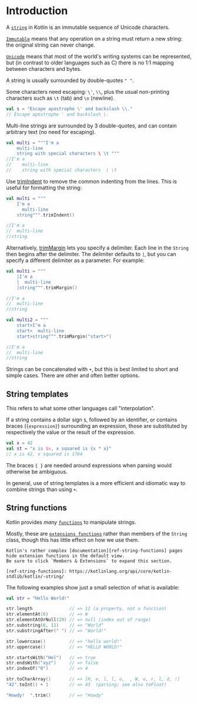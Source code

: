 # Introduction

A [`string`][ref-string] in Kotlin is an immutable sequence of Unicode characters.

[`Immutable`][wiki-immutable] means that any operation on a string must return a new string: the original string can never change.

[`Unicode`][wiki-unicode] means that most of the world's writing systems can be represented, but (in contrast to older languages such as C) there is no 1:1 mapping between characters and bytes.

A string is usually surrounded by double-quotes `" "`.

Some characters need escaping: `\'`, `\\`, plus the usual non-printing characters such as `\t` (tab) and `\n` (newline).

```kotlin
val s = "Escape apostrophe \' and backslash \\."
// Escape apostrophe ' and backslash \.
```

Multi-line strings are surrounded by 3 double-quotes, and can contain arbitrary text (no need for escaping).

```kotlin
val multi = """I'm a
    multi-line
    string with special characters \ \t """
//I'm a
//    multi-line
//    string with special characters  \ \t 
```

Use [trimIndent][trimIndent-doc] to remove the common indenting from the lines.
This is useful for formatting the string:

```kotlin
val multi = """
    I'm a
      multi-line
    string""".trimIndent()

//I'm a
//  multi-line
//string
```

Alternatively, [trimMargin][trimMargin-doc] lets you specify a delimiter.
Each line in the `String` then begins after the delimiter.
The delimiter defaults to `|`, but you can specify a different delimiter as a parameter.
For example:

```kotlin
val multi = """
    |I'm a
    |  multi-line
    |string""".trimMargin()

//I'm a
//  multi-line
//string

val multi2 = """
    start>I'm a
    start>  multi-line
    start>string""".trimMargin("start>")

//I'm a
//  multi-line
//string
```

Strings can be concatenated with `+`, but this is best limited to short and simple cases.
There are other and often better options.

## String templates

This refers to what some other languages call "interpolation".

If a string contains a dollar sign `$`, followed by an identifier, or contains braces (`{expression}`) surrounding an expression, those are substituted by respectively the value or the result of the expression.

```kotlin
val x = 42
val st = "x is $x, x squared is {x * x}"
// x is 42, x squared is 1764
```

The braces `{ }` are needed around expressions when parsing would otherwise be ambiguous.

In general, use of string templates is a more efficient and idiomatic way to combine strings than using `+`.

## String functions

Kotlin provides _many_ [`functions`][ref-string-functions] to manipulate strings.

Mostly, these are [`extensions functions`][ref-extensions] rather than members of the `String` class, though this has little effect on how we use them.

~~~~exercism/note
Kotlin's rather complex [documentation][ref-string-functions] pages hide extension functions in the default view.
Be sure to click `Members & Extensions` to expand this section.

[ref-string-functions]: https://kotlinlang.org/api/core/kotlin-stdlib/kotlin/-string/
~~~~

The following examples show just a small selection of what is available:

```kotlin
val str = "Hello World!"

str.length              // => 12 (a property, not a function)
str.elementAt(6)        // => W
str.elementAtOrNull(20) // => null (index out of range)
str.substring(6, 11)    // => "World"
str.substringAfter(" ") // => "World!"

str.lowercase()         // => "hello world!"
str.uppercase()         // => "HELLO WORLD!"

str.startsWith("Hel")   // => true
str.endsWith("xyz")     // => false
str.indexOf("0")        // => 4

str.toCharArray()       // => [H, e, l, l, o,  , W, o, r, l, d, !]
"42".toInt() + 1        // => 43  (parsing; see also toFloat)

"Howdy!  ".trim()       // => "Howdy"
```


[ref-string]: https://kotlinlang.org/docs/strings.html
[wiki-immutable]: https://en.wikipedia.org/wiki/Immutable_object
[wiki-unicode]: https://en.wikipedia.org/wiki/Unicode
[ref-stringbuilder]: https://kotlinlang.org/api/core/kotlin-stdlib/kotlin.text/-string-builder/
[ref-extensions]: https://kotlinlang.org/docs/extensions.html#extensions.md
[ref-string-functions]: https://kotlinlang.org/api/core/kotlin-stdlib/kotlin/-string/
[trimIndent-doc]: https://kotlinlang.org/api/core/kotlin-stdlib/kotlin.text/trim-indent.html
[trimMargin-doc]: https://kotlinlang.org/api/core/kotlin-stdlib/kotlin.text/trim-margin.html
